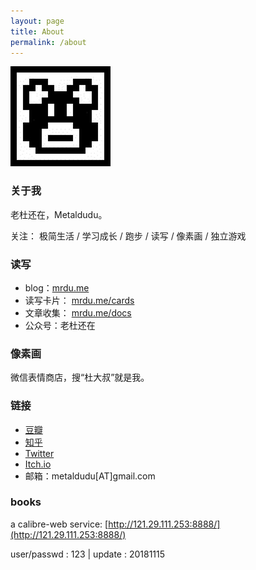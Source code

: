 ```yaml
---
layout: page
title: About
permalink: /about
---
```


![LOGO](/image/logo.jpg)

### 关于我

老杜还在，Metaldudu。

关注： 极简生活 / 学习成长 / 跑步 / 读写 / 像素画 / 独立游戏

### 读写

- blog：[mrdu.me](https://mrdu.me/)
- 读写卡片： [mrdu.me/cards](https://mrdu.me/cards)
- 文章收集： [mrdu.me/docs](https://mrdu.me/docs)
- 公众号：老杜还在

### 像素画

微信表情商店，搜“杜大叔”就是我。

### 链接

- [豆瓣](https://www.douban.com/people/metaldudu/)
- [知乎](https://www.zhihu.com/people/metaldudu)
- [Twitter](https://twitter.com/metaldudu)
- [Itch.io](https://metaldudu.itch.io/)
- 邮箱：metaldudu[AT]gmail.com

### books

a calibre-web service: [http://121.29.111.253:8888/](http://121.29.111.253:8888/)

user/passwd : 123 | update : 20181115